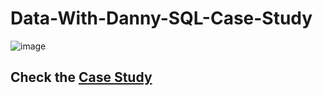 # Data-With-Danny-SQL-Case-Study
![image](https://github.com/user-attachments/assets/80276a68-3938-49a6-8006-2b811ae51cdf)
## Check the [Case Study](https://8weeksqlchallenge.com/)

